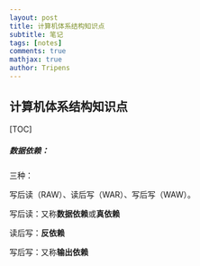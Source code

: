 ```yaml
---
layout: post
title: 计算机体系结构知识点
subtitle: 笔记
tags: [notes]
comments: true
mathjax: true
author: Tripens
---
```

## 计算机体系结构知识点

[TOC]







##### 数据依赖：

三种：

写后读（RAW）、读后写（WAR）、写后写（WAW）。

写后读：又称**数据依赖**或**真依赖**

读后写：**反依赖**

写后写：又称**输出依赖**
